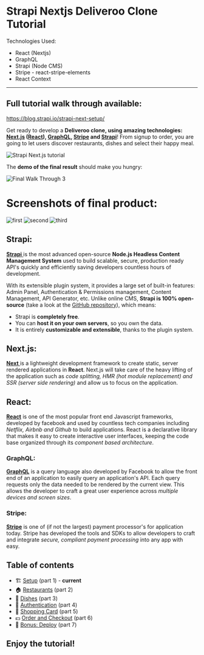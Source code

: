 # Strapi Nextjs Deliveroo Clone Tutorial


Technologies Used:
* React (Nextjs)
* GraphQL
* Strapi (Node CMS)
* Stripe - react-stripe-elements
* React Context 

----------------------

## Full tutorial walk through available:
https://blog.strapi.io/strapi-next-setup/


Get ready to develop a **Deliveroo clone, using amazing technologies: [Next.js](https://nextjs.org) ([React](https://reactjs.org)), [GraphQL](https://graphql.org), [Stripe](http://stripe.com/) and [Strapi](https://strapi.io/)**! From signup to order, you are going to let users discover restaurants, dishes and select their happy meal.

![Strapi Next.js tutorial](/content/images/2018/10/Article-Next---1.png)

The **demo of the final result** should make you hungry:

![Final Walk Through 3](https://blog.strapi.io//content/images/2018/10/ezgif.com-optimize--11-.gif)



# Screenshots of final product:
![first](https://blog.strapi.io/content/images/2018/10/Screen-Shot-2018-10-13-at-5.12.41-PM.png)
![second](https://blog.strapi.io//content/images/2018/10/Screen-Shot-2018-10-13-at-5.12.58-PM.png)
![third](https://blog.strapi.io//content/images/2018/10/Screen-Shot-2018-10-13-at-5.13.21-PM.png)

## Strapi:
 [**Strapi** ](https://github.com/strapi/strapi) is the most advanced open-source **Node.js Headless Content Management System** used to build scalable, secure, production ready API's quickly and efficiently saving developers countless hours of development.

 With its extensible plugin system, it provides a large set of built-in features: Admin Panel, Authentication & Permissions management, Content Management, API Generator, etc. Unlike online CMS, **Strapi is 100% open-source** (take a look at the [GitHub repository](https://github.com/strapi/strapi)), which means:

 * Strapi is **completely free**.
 * You can **host it on your own servers**, so you own the data.
 * It is entirely **customizable and extensible**, thanks to the plugin system.

## Next.js:
[ **Next** ](https://github.com/zeit/next.js/ ) is a lightweight development framework to create static, server rendered applications in **React**. Next.js will take care of the heavy lifting of the application such as *code splitting, HMR (hot module replacement) and SSR (server side rendering)* and allow us to focus on the application.

## React:  
[**React**](https://github.com/facebook/react) is one of the most popular front end Javascript frameworks, developed by facebook and used by countless tech companies including *Netflix, Airbnb and Github* to build applications. React is a declarative library that makes it easy to create interactive user interfaces, keeping the code base organized through its *component based architecture*.  

### GraphQL:
[**GraphQL**](https://github.com/graphql) is a query language also developed by Facebook to allow the front end of an application to easily query an application's API. Each query requests only the data needed to be rendered by the current view. This allows the developer to craft a great user experience across *multiple devices and screen sizes*.

### Stripe:
[**Stripe**](https://github.com/stripe) is one of (if not the largest) payment processor's for application today. Stripe has developed the tools and SDKs to allow developers to craft and integrate *secure, compliant payment processing* into any app with easy.

## Table of contents

- 🏗️ [Setup](https://blog.strapi.io/strapi-next-setup) (part 1) - **current**
- 🏠 [Restaurants](https://blog.strapi.io/strapi-next-restaurants/) (part 2)
- 🍔 [Dishes](https://blog.strapi.io/strapi-next-dishes) (part 3)
- 🔐 [Authentication](https://blog.strapi.io/strapi-next-authentication) (part 4)
- 🛒 [Shopping Card](https://blog.strapi.io/strapi-next-cart) (part 5)
- 💵 [Order and Checkout](https://blog.strapi.io/strapi-next-order-checkout) (part 6)
- 🚀 [Bonus: Deploy](https://blog.strapi.io/strapi-next-deploy) (part 7)


## Enjoy the tutorial!